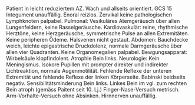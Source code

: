 Patient in leicht reduziertem AZ. Wach und allseits orientiert. GCS 15
Integument unauffällig. Enoral reizlos. Zervikal keine pathologischen Lymphknoten palpabel.
Pulmonal: Vesikuläres Atemgeräusch über allen Lungenfeldern, keine Rasselgeräusche.
Kardiovaskulär: reine, rhythmische Herztöne, keine Herzgeräusche, symmetrische Pulse an allen
Extremitäten. Keine peripheren Ödeme. Halsvenen nicht gestaut.
Abdomen: Bauchdecke weich, leichte epigastrische Druckdolenz, normale Darmgeräusche über
allen vier Quadranten. Keine Organomegalien palpabel.
Bewgungsapparat: Wirbelsäule klopfindolent. Atrophie Bein links.
Neurologie: Kein Meningismus. Isokore Pupillen mit prompter direkter und indirekter Lichtreaktion,
normale Augenmotilität. Fehlende Reflexe der unteren Extremität und fehlende Reflexe der linken
Körperseite.
Babinski beidseits negativ. Sensibilitätsminderung Bein links. Linkes Bein im vgl. zum rechten Bein
atroph (gemäss Paitent seit 10. Lj.) Finger-Nase-Versuch metrisch. Arm-Vorhalte-Versuch ohne
Absinken. Hirnnerven unauffällig.